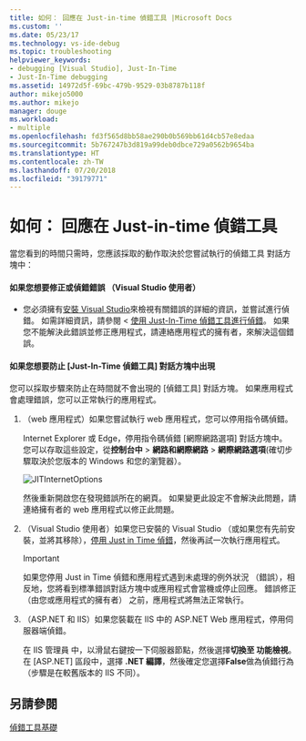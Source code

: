 ```yaml
---
title: 如何： 回應在 Just-in-time 偵錯工具 |Microsoft Docs
ms.custom: ''
ms.date: 05/23/17
ms.technology: vs-ide-debug
ms.topic: troubleshooting
helpviewer_keywords:
- debugging [Visual Studio], Just-In-Time
- Just-In-Time debugging
ms.assetid: 14972d5f-69bc-479b-9529-03b8787b118f
author: mikejo5000
ms.author: mikejo
manager: douge
ms.workload:
- multiple
ms.openlocfilehash: fd3f565d8bb58ae290b0b569bb61d4cb57e8edaa
ms.sourcegitcommit: 5b767247b3d819a99deb0dbce729a0562b9654ba
ms.translationtype: HT
ms.contentlocale: zh-TW
ms.lasthandoff: 07/20/2018
ms.locfileid: "39179771"
---
```

# <a name="how-to-respond-to-the-just-in-time-debugger"></a>如何： 回應在 Just-in-time 偵錯工具

當您看到的時間只需時，您應該採取的動作取決於您嘗試執行的偵錯工具 對話方塊中：

#### <a name="if-you-want-to-fix-or-debug-the-error-visual-studio-users"></a>如果您想要修正或偵錯錯誤 （Visual Studio 使用者）

- 您必須擁有[安裝 Visual Studio](http://visualstudio.microsoft.com)來檢視有關錯誤的詳細的資訊，並嘗試進行偵錯。 如需詳細資訊，請參閱 <<c0> [ 使用 Just-In-Time 偵錯工具進行偵錯](../debugger/debug-using-the-just-in-time-debugger.md)。 如果您不能解決此錯誤並修正應用程式，請連絡應用程式的擁有者，來解決這個錯誤。

#### <a name="if-you-want-to-prevent-the-just-in-time-debugger-dialog-box-from-appearing"></a>如果您想要防止 [Just-In-Time 偵錯工具] 對話方塊中出現

您可以採取步驟來防止在時間就不會出現的 [偵錯工具] 對話方塊。 如果應用程式會處理錯誤，您可以正常執行的應用程式。

1. （web 應用程式）如果您嘗試執行 web 應用程式，您可以停用指令碼偵錯。

    Internet Explorer 或 Edge，停用指令碼偵錯 [網際網路選項] 對話方塊中。 您可以存取這些設定，從**控制台中** > **網路和網際網路** > **網際網路選項**(確切步驟取決於您版本的 Windows 和您的瀏覽器）。

    ![JITInternetOptions](../debugger/media/jitinternetoptions.png "JITInternetOptions")

    然後重新開啟您在發現錯誤所在的網頁。 如果變更此設定不會解決此問題，請連絡擁有者的 web 應用程式以修正此問題。

3. （Visual Studio 使用者）如果您已安裝的 Visual Studio （或如果您有先前安裝，並將其移除），[停用 Just in Time 偵錯](../debugger/debug-using-the-just-in-time-debugger.md)，然後再試一次執行應用程式。

    > [!IMPORTANT]
    > 如果您停用 Just in Time 偵錯和應用程式遇到未處理的例外狀況 （錯誤），相反地，您將看到標準錯誤對話方塊中或應用程式會當機或停止回應。 錯誤修正 （由您或應用程式的擁有者） 之前，應用程式將無法正常執行。

2. （ASP.NET 和 IIS）如果您裝載在 IIS 中的 ASP.NET Web 應用程式，停用伺服器端偵錯。

    在 IIS 管理員 中，以滑鼠右鍵按一下伺服器節點，然後選擇**切換至 功能檢視**。 在 [ASP.NET] 區段中，選擇 **.NET 編譯**，然後確定您選擇**False**做為偵錯行為 （步驟是在較舊版本的 IIS 不同）。

## <a name="see-also"></a>另請參閱
 [偵錯工具基礎](../debugger/getting-started-with-the-debugger.md)
